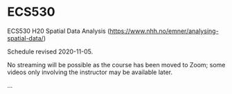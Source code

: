 # ECS530
ECS530 H20 Spatial Data Analysis
(https://www.nhh.no/emner/analysing-spatial-data/)

Schedule revised 2020-11-05.

No streaming will be possible as the course has been moved to Zoom; some videos only involving the instructor may be available later.

...

